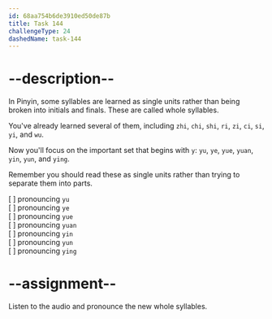 ```yaml
---
id: 68aa754b6de3910ed50de87b
title: Task 144
challengeType: 24
dashedName: task-144
---
```


<!--SPEAKING-->

<!-- (Audio) A: yu, ye, yue, yuan, yin, yun, ying -->

# --description--

In Pinyin, some syllables are learned as single units rather than being broken into initials and finals. These are called whole syllables.

You've already learned several of them, including `zhi`, `chi`, `shi`, `ri`, `zi`, `ci`, `si`, `yi`, and `wu`.

Now you'll focus on the important set that begins with `y`: `yu`, `ye`, `yue`, `yuan`, `yin`, `yun`, and `ying`.

Remember you should read these as single units rather than trying to separate them into parts.

[ ] pronouncing `yu`  
[ ] pronouncing `ye`  
[ ] pronouncing `yue`  
[ ] pronouncing `yuan`  
[ ] pronouncing `yin`  
[ ] pronouncing `yun`  
[ ] pronouncing `ying`

# --assignment--

Listen to the audio and pronounce the new whole syllables.

